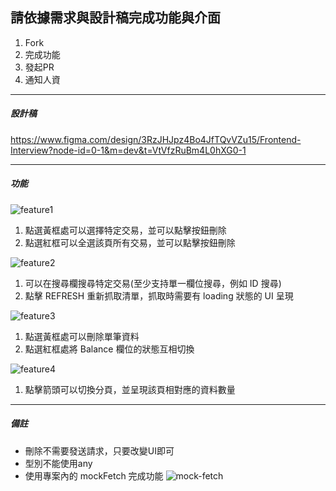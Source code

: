 ## 請依據需求與設計稿完成功能與介面

1. Fork
2. 完成功能
3. 發起PR
4. 通知人資

------

##### 設計稿

https://www.figma.com/design/3RzJHJpz4Bo4JfTQvVZu15/Frontend-Interview?node-id=0-1&m=dev&t=VtVfzRuBm4L0hXG0-1

---

##### 功能

![feature1](https://github.com/new-digit/frontend-interview/blob/main/sheet/public/feature-1.png)

1. 點選黃框處可以選擇特定交易，並可以點擊按鈕刪除
2. 點選紅框可以全選該頁所有交易，並可以點擊按鈕刪除

![feature2](https://github.com/new-digit/frontend-interview/blob/main/sheet/public/feature-2.png)

1. 可以在搜尋欄搜尋特定交易(至少支持單一欄位搜尋，例如 ID 搜尋)
2. 點擊 REFRESH 重新抓取清單，抓取時需要有 loading 狀態的 UI 呈現

![feature3](https://github.com/new-digit/frontend-interview/blob/main/sheet/public/feature-3.png)

1. 點選黃框處可以刪除單筆資料
2. 點選紅框處將 Balance 欄位的狀態互相切換

![feature4](https://github.com/new-digit/frontend-interview/blob/main/sheet/public/feature-4.png)

1. 點擊箭頭可以切換分頁，並呈現該頁相對應的資料數量

---

##### 備註

- 刪除不需要發送請求，只要改變UI即可
- 型別不能使用any
- 使用專案內的 mockFetch 完成功能
![mock-fetch](https://github.com/new-digit/frontend-interview/blob/main/sheet/public/mock-fetch.png)
